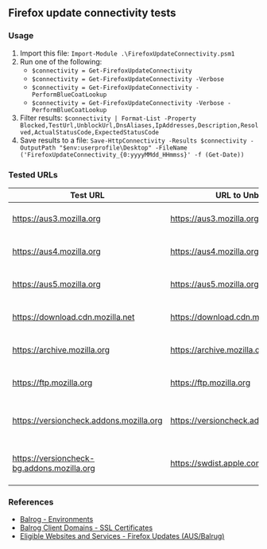 ## Firefox update connectivity tests

### Usage

1. Import this file: `Import-Module .\FirefoxUpdateConnectivity.psm1`
1. Run one of the following:
    * `$connectivity = Get-FirefoxUpdateConnectivity`
    * `$connectivity = Get-FirefoxUpdateConnectivity -Verbose`
    * `$connectivity = Get-FirefoxUpdateConnectivity -PerformBlueCoatLookup`
    * `$connectivity = Get-FirefoxUpdateConnectivity -Verbose -PerformBlueCoatLookup`
1. Filter results: `$connectivity | Format-List -Property Blocked,TestUrl,UnblockUrl,DnsAliases,IpAddresses,Description,Resolved,ActualStatusCode,ExpectedStatusCode`
1. Save results to a file: `Save-HttpConnectivity -Results $connectivity -OutputPath "$env:userprofile\Desktop" -FileName ('FirefoxUpdateConnectivity_{0:yyyyMMdd_HHmmss}' -f (Get-Date))`

### Tested URLs
| Test URL | URL to Unblock | Description |
| -- | -- | -- |
| https://aus3.mozilla.org | https://aus3.mozilla.org | Firefox update check |
| https://aus4.mozilla.org | https://aus4.mozilla.org| Firefox update check |
| https://aus5.mozilla.org | https://aus5.mozilla.org | Firefox update check |
| https://download.cdn.mozilla.net | https://download.cdn.mozilla.net | Firefox update download |
| https://archive.mozilla.org | https://archive.mozilla.org | Firefox update download |
| https://ftp.mozilla.org | https://ftp.mozilla.org | Firefox update download |
| https://versioncheck.addons.mozilla.org | https://versioncheck.addons.mozilla.org | Firefox add-on/extension update check |
| https://versioncheck-bg.addons.mozilla.org | https://swdist.apple.com | Firefox add-on/extension update check |
  
### References
* [Balrog - Environments](https://wiki.mozilla.org/Balrog#Environments)
* [Balrog Client Domains - SSL Certificates](https://wiki.mozilla.org/Balrog/Client_Domains#SSL_Certificates)
* [Eligible Websites and Services - Firefox Updates (AUS/Balrug)](https://www.mozilla.org/en-US/security/bug-bounty/web-eligible-sites/)